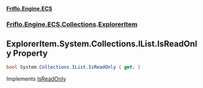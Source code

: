 #### [Friflo.Engine.ECS](index.md 'index')
### [Friflo.Engine.ECS.Collections](Friflo.Engine.ECS.Collections.md 'Friflo.Engine.ECS.Collections').[ExplorerItem](ExplorerItem.md 'Friflo.Engine.ECS.Collections.ExplorerItem')

## ExplorerItem.System.Collections.IList.IsReadOnly Property

```csharp
bool System.Collections.IList.IsReadOnly { get; }
```

Implements [IsReadOnly](https://docs.microsoft.com/en-us/dotnet/api/System.Collections.IList.IsReadOnly 'System.Collections.IList.IsReadOnly')